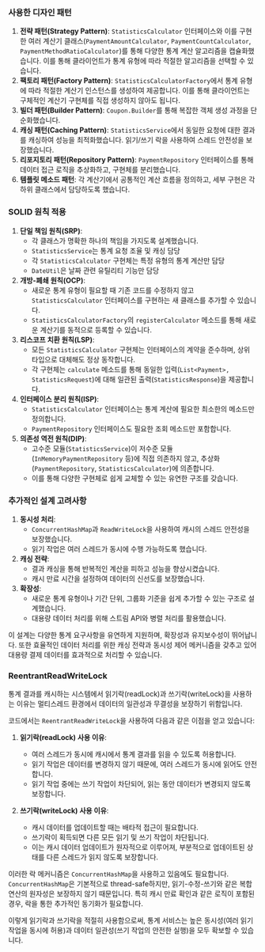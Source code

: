 ### 사용한 디자인 패턴

1. **전략 패턴(Strategy Pattern)**: `StatisticsCalculator` 인터페이스와 이를 구현한 여러 계산기 클래스(`PaymentAmountCalculator`, `PaymentCountCalculator`, `PaymentMethodRatioCalculator`)를 통해 다양한 통계 계산 알고리즘을 캡슐화했습니다. 이를 통해 클라이언트가 통계 유형에 따라 적절한 알고리즘을 선택할 수 있습니다.
2. **팩토리 패턴(Factory Pattern)**: `StatisticsCalculatorFactory`에서 통계 유형에 따라 적절한 계산기 인스턴스를 생성하여 제공합니다. 이를 통해 클라이언트는 구체적인 계산기 구현체를 직접 생성하지 않아도 됩니다.
3. **빌더 패턴(Builder Pattern)**: `Coupon.Builder`를 통해 복잡한 객체 생성 과정을 단순화했습니다.
4. **캐싱 패턴(Caching Pattern)**: `StatisticsService`에서 동일한 요청에 대한 결과를 캐싱하여 성능을 최적화했습니다. 읽기/쓰기 락을 사용하여 스레드 안전성을 보장했습니다.
5. **리포지토리 패턴(Repository Pattern)**: `PaymentRepository` 인터페이스를 통해 데이터 접근 로직을 추상화하고, 구현체를 분리했습니다.
6. **템플릿 메소드 패턴**: 각 계산기에서 공통적인 계산 흐름을 정의하고, 세부 구현은 각 하위 클래스에서 담당하도록 했습니다.

### SOLID 원칙 적용

1. **단일 책임 원칙(SRP)**:
    - 각 클래스가 명확한 하나의 책임을 가지도록 설계했습니다.
    - `StatisticsService`는 통계 요청 조율 및 캐싱 담당
    - 각 `StatisticsCalculator` 구현체는 특정 유형의 통계 계산만 담당
    - `DateUtil`은 날짜 관련 유틸리티 기능만 담당
2. **개방-폐쇄 원칙(OCP)**:
    - 새로운 통계 유형이 필요할 때 기존 코드를 수정하지 않고 `StatisticsCalculator` 인터페이스를 구현하는 새 클래스를 추가할 수 있습니다.
    - `StatisticsCalculatorFactory`의 `registerCalculator` 메소드를 통해 새로운 계산기를 동적으로 등록할 수 있습니다.
3. **리스코프 치환 원칙(LSP)**:
    - 모든 `StatisticsCalculator` 구현체는 인터페이스의 계약을 준수하며, 상위 타입으로 대체해도 정상 동작합니다.
    - 각 구현체는 `calculate` 메소드를 통해 동일한 입력(`List<Payment>, StatisticsRequest`)에 대해 일관된 출력(`StatisticsResponse`)을 제공합니다.
4. **인터페이스 분리 원칙(ISP)**:
    - `StatisticsCalculator` 인터페이스는 통계 계산에 필요한 최소한의 메소드만 정의합니다.
    - `PaymentRepository` 인터페이스도 필요한 조회 메소드만 포함합니다.
5. **의존성 역전 원칙(DIP)**:
    - 고수준 모듈(`StatisticsService`)이 저수준 모듈(`InMemoryPaymentRepository` 등)에 직접 의존하지 않고, 추상화(`PaymentRepository`, `StatisticsCalculator`)에 의존합니다.
    - 이를 통해 다양한 구현체로 쉽게 교체할 수 있는 유연한 구조를 갖습니다.

### 추가적인 설계 고려사항

1. **동시성 처리**:
    - `ConcurrentHashMap`과 `ReadWriteLock`을 사용하여 캐시의 스레드 안전성을 보장했습니다.
    - 읽기 작업은 여러 스레드가 동시에 수행 가능하도록 했습니다.
2. **캐싱 전략**:
    - 결과 캐싱을 통해 반복적인 계산을 피하고 성능을 향상시켰습니다.
    - 캐시 만료 시간을 설정하여 데이터의 신선도를 보장했습니다.
3. **확장성**:
    - 새로운 통계 유형이나 기간 단위, 그룹화 기준을 쉽게 추가할 수 있는 구조로 설계했습니다.
    - 대용량 데이터 처리를 위해 스트림 API와 병렬 처리를 활용했습니다.

이 설계는 다양한 통계 요구사항을 유연하게 지원하며, 확장성과 유지보수성이 뛰어납니다. 또한 효율적인 데이터 처리를 위한 캐싱 전략과 동시성 제어 메커니즘을 갖추고 있어 대용량 결제 데이터를 효과적으로 처리할 수 있습니다.

### ReentrantReadWriteLock

통계 결과를 캐시하는 시스템에서 읽기락(readLock)과 쓰기락(writeLock)을 사용하는 이유는 멀티스레드 환경에서 데이터의 일관성과 무결성을 보장하기 위함입니다.

코드에서는 `ReentrantReadWriteLock`을 사용하여 다음과 같은 이점을 얻고 있습니다:

1. **읽기락(readLock) 사용 이유**:
   - 여러 스레드가 동시에 캐시에서 통계 결과를 읽을 수 있도록 허용합니다.
   - 읽기 작업은 데이터를 변경하지 않기 때문에, 여러 스레드가 동시에 읽어도 안전합니다.
   - 읽기 작업 중에는 쓰기 작업이 차단되어, 읽는 동안 데이터가 변경되지 않도록 보장합니다.

2. **쓰기락(writeLock) 사용 이유**:
   - 캐시 데이터를 업데이트할 때는 배타적 접근이 필요합니다.
   - 쓰기락이 획득되면 다른 모든 읽기 및 쓰기 작업이 차단됩니다.
   - 이는 캐시 데이터 업데이트가 원자적으로 이루어져, 부분적으로 업데이트된 상태를 다른 스레드가 읽지 않도록 보장합니다.

이러한 락 메커니즘은 `ConcurrentHashMap`을 사용하고 있음에도 필요합니다. `ConcurrentHashMap`은 기본적으로 thread-safe하지만, 읽기-수정-쓰기와 같은 복합 연산의 원자성은 보장하지 않기 때문입니다. 특히 캐시 만료 확인과 같은 로직이 포함된 경우, 락을 통한 추가적인 동기화가 필요합니다.

이렇게 읽기락과 쓰기락을 적절히 사용함으로써, 통계 서비스는 높은 동시성(여러 읽기 작업을 동시에 허용)과 데이터 일관성(쓰기 작업의 안전한 실행)을 모두 확보할 수 있습니다.